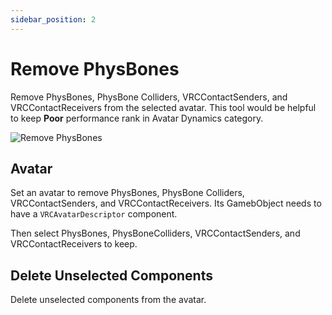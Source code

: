 ```yaml
---
sidebar_position: 2
---
```


# Remove PhysBones

Remove PhysBones, PhysBone Colliders, VRCContactSenders, and VRCContactReceivers from the selected avatar.
This tool would be helpful to keep **Poor** performance rank in Avatar Dynamics category.

![Remove PhysBones](/img/remove_physbones.png)

## Avatar

Set an avatar to remove PhysBones, PhysBone Colliders, VRCContactSenders, and VRCContactReceivers.
Its GamebObject needs to have a `VRCAvatarDescriptor` component.

Then select PhysBones, PhysBoneColliders, VRCContactSenders, and VRCContactReceivers to keep.

## Delete Unselected Components

Delete unselected components from the avatar.
